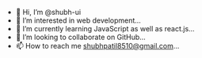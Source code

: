 - 👋 Hi, I’m @shubh-ui
- 👀 I’m interested in web development...
- 🌱 I’m currently learning JavaScript as well as react.js...
- 💞️ I’m looking to collaborate on GitHub...
- 📫 How to reach me shubhpatil8510@gmail.com...

<!---
shubh-ui/shubh-ui is a ✨ special ✨ repository because its `README.md` (this file) appears on your GitHub profile.
You can click the Preview link to take a look at your changes.
--->
